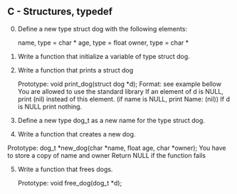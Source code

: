 ## C - Structures, typedef

0. Define a new type struct dog with the following elements:

    name, type = char *
    age, type = float
    owner, type = char *

1. Write a function that initialize a variable of type struct dog.

2. Write a function that prints a struct dog

   Prototype: void print_dog(struct dog *d);
   Format: see example bellow
   You are allowed to use the standard library
   If an element of d is NULL, print (nil) instead of this element. (if name is NULL, print Name: (nil))
   If d is NULL print nothing.

3. Define a new type dog_t as a new name for the type struct dog.

4. Write a function that creates a new dog.

  Prototype: dog_t *new_dog(char *name, float age, char *owner);
  You have to store a copy of name and owner
  Return NULL if the function fails

5. Write a function that frees dogs.

   Prototype: void free_dog(dog_t *d);
